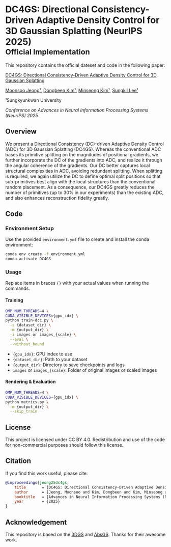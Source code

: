 # DC4GS: Directional Consistency-Driven Adaptive Density Control for 3D Gaussian Splatting (NeurIPS 2025)<br><sub>Official Implementation</sub><br>

This repository contains the official dateset and code in the following paper:

[DC4GS: Directional Consistency-Driven Adaptive Density Control for 3D Gaussian Splatting](https://cg.skku.edu/pub/2025-jeong-neurips-dc4gs)

[Moonsoo Jeong¹](https://cg.skku.edu/ppl/), [Dongbeen Kim¹](https://cg.skku.edu/ppl/), [Minseong Kim¹](https://cg.skku.edu/ppl/), [Sungkil Lee¹](https://cg.skku.edu/slee/)

¹Sungkyunkwan University

*Conference on Advances in Neural Information Processing Systems (NeurIPS) 2025*

## Overview
We present a Directional Consistency (DC)-driven Adaptive Density Control (ADC) for 3D Gaussian Splatting (DC4GS). Whereas the conventional ADC bases its primitive splitting on the magnitudes of positional gradients, we further incorporate the DC of the gradients into ADC, and realize it through the angular coherence of the gradients. Our DC better captures local structural complexities in ADC, avoiding redundant splitting. When splitting is required, we again utilize the DC to define optimal split positions so that sub-primitives best align with the local structures than the conventional random placement. As a consequence, our DC4GS greatly reduces the number of primitives (up to 30% in our experiments) than the existing ADC, and also enhances reconstruction fidelity greatly.

## Code

### Environment Setup  
Use the provided `environment.yml` file to create and install the conda environment:

```bash
conda env create -f environment.yml
conda activate DC4GS
```

### Usage  
Replace items in braces `{}` with your actual values when running the commands.

#### Training

```bash
OMP_NUM_THREADS=4 \
CUDA_VISIBLE_DEVICES={gpu_idx} \
python train-dcc.py \
  -s {dataset_dir} \
  -m {output_dir} \
  -i images or images_{scale} \
  --eval \
  --without_bound
```

- `{gpu_idx}`: GPU index to use  
- `{dataset_dir}`: Path to your dataset  
- `{output_dir}`: Directory to save checkpoints and logs  
- `images` or `images_{scale}`: Folder of original images or scaled images  

#### Rendering & Evaluation

```bash
OMP_NUM_THREADS=4 \
CUDA_VISIBLE_DEVICES={gpu_idx} \
python metrics.py \
  -m {output_dir} \
  --skip_train
```

## License

This project is licensed under CC BY 4.0. Redistribution and use of the code for non-commercial purposes should follow this license.

## Citation

If you find this work useful, please cite:

```bibtex
@inproceedings{jeong25dc4gs,
    title       = {DC4GS: Directional Consistency-Driven Adaptive Density Control for 3D Gaussian Splatting},
    author      = {Jeong, Moonsoo and Kim, Dongbeen and Kim, Minseong and Lee, Sungkil},
    booktitle   = {Advances in Neural Information Processing Systems (NeurIPS)},
    year        = {2025}
}
```

## Acknowledgement
This repository is based on the [3DGS](https://github.com/ykdai/Flare7K) and [AbsGS](https://github.com/TY424/AbsGS). Thanks for their awesome work.
